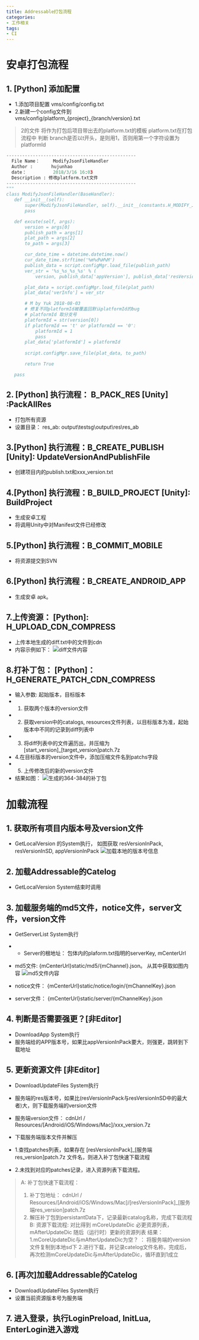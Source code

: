 ```yaml
---
title: Addressable打包流程
categories:
- 工作相关
tags: 
- CI
---
```

# 安卓打包流程

## 1. [Python]  添加配置
* 1.添加项目配置 vms/config/config.txt
* 2.新建一个config文件到 vms/config/platform_{project}_{branch/version}.txt
  
 >2的文件 将作为打包后项目带出去的platform.txt的模板
 > platform.txt在打包流程中 判断 branch是否以t开头，是则用1，否则用第一个字符设置为platformId
 

 ```python
 -------------------------------------------------
   File Name：     ModifyJsonFileHandler
   Author :       hujunhao
   date：          2018/3/16 16:03
   Description : 修改platform.txt文件
-------------------------------------------------
"""
class ModifyJsonFileHandler(BaseHandler):
    def __init__(self):
        super(ModifyJsonFileHandler, self).__init__(constants.H_MODIFY_JSON_FILE)
        pass

    def excute(self, args):
        version = args[0]
        publish_path = args[1]
        plat_path = args[2]
        to_path = args[3]

        cur_date_time = datetime.datetime.now()
        cur_date_time.strftime('%m%d%H%M')
        publish_data = script.configMgr.load_file(publish_path)
        ver_str = '%s_%s_%s_%s' % (
            version, publish_data['appVersion'], publish_data['resVersion'], cur_date_time.strftime('%m%d%H%M'))

        plat_data = script.configMgr.load_file(plat_path)
        plat_data['verInfo'] = ver_str

        # M by Yuk 2018-08-03
        # 修复不同platformId被覆盖回默认platformId的bug
        # platformId 取分支号
        platformId = str(version[0])
        if platformId == 't' or platformId == '0':
            platformId = 1
            pass
        plat_data['platformId'] = platformId
        
        script.configMgr.save_file(plat_data, to_path)

        return True

    pass

 ```


 ## 2. [Python]  执行流程： B_PACK_RES  [Unity] :PackAllRes 
 * 打包所有资源
 * 设置目录： res_ab: output\testsg\output\res\res_ab

## 3.[Python] 执行流程：B_CREATE_PUBLISH [Unity]: UpdateVersionAndPublishFile
* 创建项目内的publish.txt和xxx_version.txt
  
## 4.[Python] 执行流程：B_BUILD_PROJECT [Unity]: BuildProject
* 生成安卓工程
* 将调用Unity中对Manifest文件已经修改

## 5.[Python] 执行流程：B_COMMIT_MOBILE 
* 将资源提交到SVN

## 6.[Python] 执行流程：B_CREATE_ANDROID_APP 
* 生成安卓 apk。
 
 ## 7.上传资源： [Python]: H_UPLOAD_CDN_COMPRESS
 * 上传本地生成的diff.txt中的文件到cdn
 * 内容示例如下：
  ![diff文件内容](/img/1600238267260.png)
 
 ## 8.打补丁包： [Python]：H_GENERATE_PATCH_CDN_COMPRESS
 * 输入参数: 起始版本，目标版本
 * 1. 获取两个版本的version文件
 * 2. 获取version中的catalogs, resources文件列表，以目标版本为准，起始版本中不同的记录到diff列表中
 * 3. 将diff列表中的文件遍历出，并压缩为 [start_version]_[target_version]patch.7z
 * 4.在目标版本的version文件中，添加压缩文件名到patchs字段
 * 5. 上传修改后的新的version文件
 * 结果如图：
 ![生成的364-384的补丁包](/img/1600238404872.png)


# 加载流程
## 1. 获取所有项目内版本号及version文件
* GetLocalVersion 的System执行， 如图获取 resVersionInPack, resVersionInSD, appVersionInPack
 ![加载本地的版本号信息](/img/1600233059102.png)
 
 ## 2. 加载Addressable的Catelog
 * GetLocalVersion System结束时调用
 
## 3. 加载服务端的md5文件，notice文件，server文件，version文件
* GetServerList System执行
* * Server的根地址： 包体内的plaform.txt指明的serverKey, mCenterUrl
 
* md5文件: {mCenterUrl}static/md5/{mChannel}.json。 从其中获取如图内容
![md5文件内容](/img/1600236947016.png)
* notice文件： {mCenterUrl}static/notice/login/{mChannelKey}.json
* server文件： {mCenterUrl}static/server/{mChannelKey}.json
 
 
 ## 4. 判断是否需要强更？[非Editor]
 * DownloadApp System执行
 * 服务端给的APP版本号，如果比appVersionInPack要大，则强更，跳转到下载地址
  
  
## 5. 更新资源文件 [非Editor] 
* DownloadUpdateFiles System执行
* 服务端的res版本号，如果比(resVersionInPack与resVersionInSD中的最大者)大，则下载服务端的version文件

* 服务端version文件： cdnUrl / Resources/[Android/iOS/Windows/Mac]/xxx_version.7z
* 下载服务端版本文件并解压
* 1.查找patches列表，如果存在 [resVersionInPack]_[服务端res_version]patch.7z 文件名，则进入补丁包快速下载流程
* 2.未找到对应的patches记录，进入资源列表下载流程。
  
 >A: 补丁包快速下载流程：
 > 1. 补丁包地址： cdnUrl / Resources/[Android/iOS/Windows/Mac]/[resVersionInPack]\_[服务端res_version]patch.7z
 > 2. 解压补丁包到persistantData下，记录最新catalog名称，完成下载流程
 >B: 资源下载流程:
> 对比得到 mCoreUpdateDic 必更资源列表，mAfterUpdateDic 随后（运行时）更新的资源列表
> 结果： 
  1.mCoreUpdateDic与mAfterUpdateDic为空？ ： 将服务端的version文件复制到本地sd下
  2.进行下载，并记录catelog文件名称，完成后，再次检测mCoreUpdateDic与mAfterUpdateDic，循环直到1成立
  
 ## 6. [再次]加载Addressable的Catelog
 * DownloadUpdateFiles System执行
 * 设置当前资源版本号为服务端
 
 ## 7. 进入登录，执行LoginPreload, InitLua, EnterLogin进入游戏
